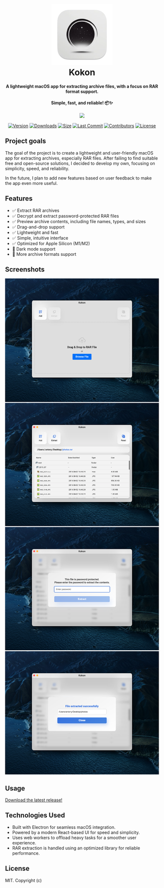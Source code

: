 <h1 align="center">
  <br>
    <img src="https://raw.githubusercontent.com/anton-chernianu/kokon/refs/heads/main/assets/512.png" alt="WebTorrent" width="200">
  <br>
  Kokon
</h1>
<h4 align="center">A lightweight macOS app for extracting archive files, with a focus on RAR format support. </h4>
<h4 align="center">Simple, fast, and reliable! 📦✨</h4>

<div align="center">

<img src="/docs/preview.gif">

[![Version](https://img.shields.io/github/v/release/anton-chernianu/kokon)](https://github.com/anton-chernianu/kokon/releases)
[![Downloads](https://img.shields.io/github/downloads/anton-chernianu/kokon/total)](https://github.com/anton-chernianu/kokon/releases)
[![Size](https://img.shields.io/github/repo-size/anton-chernianu/kokon)](https://github.com/anton-chernianu/kokon)
[![Last Commit](https://img.shields.io/github/last-commit/anton-chernianu/kokon)](https://github.com/anton-chernianu/kokon/commits)
[![Contributors](https://img.shields.io/github/contributors/anton-chernianu/kokon)](https://github.com/anton-chernianu/kokon/graphs/contributors)
[![License](https://img.shields.io/github/license/anton-chernianu/kokon)](https://github.com/anton-chernianu/kokon/blob/main/LICENSE)

</div>

## Project goals

The goal of the project is to create a lightweight and user-friendly macOS app for extracting archives, especially RAR files. After failing to find suitable free and open-source solutions, I decided to develop my own, focusing on simplicity, speed, and reliability.

In the future, I plan to add new features based on user feedback to make the app even more useful.

## Features

- ✅ Extract RAR archives
- ✅ Decrypt and extract password-protected RAR files
- ✅ Preview archive contents, including file names, types, and sizes
- ✅ Drag-and-drop support
- ✅ Lightweight and fast
- ✅ Simple, intuitive interface
- ✅ Optimized for Apple Silicon (M1/M2)
- 🔄 Dark mode support
- 🔄 More archive formats support

## Screenshots

![screenshot](/docs/1.png)
![screenshot](/docs/2.png)
![screenshot](/docs/3.png)
![screenshot](/docs/4.png)

## Usage

[Download the latest release!](https://github.com/anton-chernianu/kokon/releases)

## Technologies Used

- Built with Electron for seamless macOS integration.
- Powered by a modern React-based UI for speed and simplicity.
- Uses web workers to offload heavy tasks for a smoother user experience.
- RAR extraction is handled using an optimized library for reliable performance.

## License

MIT. Copyright (c)
